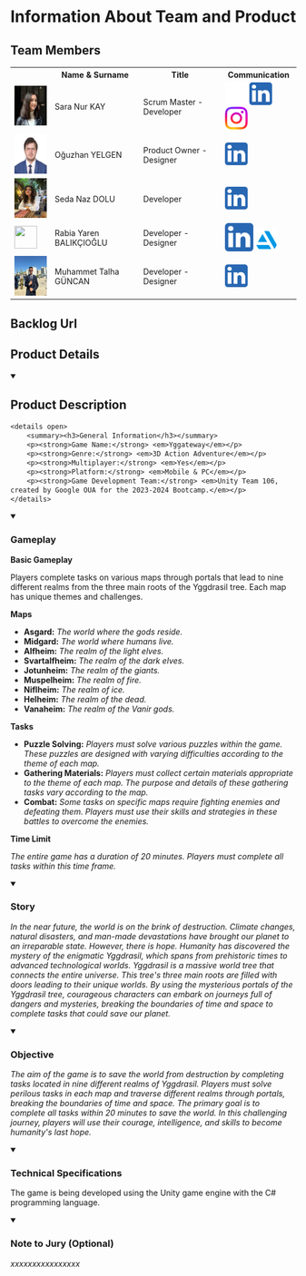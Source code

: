 <!Oyun Logosu Koyulacak!>

# Information About Team and Product

## Team Members

  <table>
    <tr>
      <th></th>
      <th>Name & Surname</th>
      <th>Title</th>
      <th>Communication</th>
    </tr>
    <tr>
      <td><img src="images/profile/saranurkay.jpeg" width="70" height="70" /></td>
      <td>Sara Nur KAY</td>
      <td>Scrum Master - Developer</td>
      <td>
        <a href="https://github.com/saranurkay" target="_blank"><img src="images/communication/github.png" width="40" height="40"/></a>
        <a href="https://www.linkedin.com/in/saranurkay/" target="_blank" ><img src="images/communication/linkedin.png" width="40" height="40" /></a>
        <a href="https://www.instagram.com/saranurkay/" target="_blank"><img src="images/communication/instagram.png" width="40" height="40" /></a>
      </td>
    </tr>
    <tr>
      <td><img src="images/profile/oguzhanyelgen.jpeg" width="70" height="70" /></td>
      <td>Oğuzhan YELGEN</td>
      <td>Product Owner - Designer</td>
      <td>
        <a href="https://www.linkedin.com/in/oğuzhan-yelgen-b17ba4104/" target="_blank" ><img src="images/communication/linkedin.png" width="40" height="40" /></a>
      </td>
    </tr>
    <tr>
      <td><img src="images/profile/sedanazdolu.jpeg" width="70" height="70" /></td>
      <td>Seda Naz DOLU</td>
      <td>Developer</td>
      <td>
        <a href="https://www.linkedin.com/in/seda-naz-dolu-912b95242/" target="_blank" ><img src="images/communication/linkedin.png" width="40" height="40" /></a>
      </td>
    </tr>
    <tr>
      <td><img src="images/profile/rabiayarenbalıkcioglu.jpeg" width="40" height="40" /></td>
      <td>Rabia Yaren BALIKÇIOĞLU</td>
      <td>Developer - Designer</td>
      <td>
        <a href="https://www.linkedin.com/in/rabiayarenbalıkçıoğlu" target="_blank" ><img src="images/communication/linkedin.png" width="50" height="50" /></a>
        <a href="https://user-7492982.artstation.com/" target="_blank"><img src="images/communication/artstation.png" width="40" height="40" /></a>
      </td>
    </tr>
    <tr>
      <td><img src="images/profile/muhammettalhaguncan.jpeg" width="70" height="70" /></td>
      <td>Muhammet Talha GÜNCAN</td>
      <td>Developer - Designer</td>
      <td>
        <a href="https://www.linkedin.com/in/muhammet-talha-güncan-748244251/?utm_source=share&utm_campaign=share_via&utm_content=profile&utm_medium=android_app" target="_blank" ><img src="images/communication/linkedin.png" width="40" height="40" /></a>
      </td>
    </tr>
  </table>


## Backlog Url 


## Product Details

<details open>
    <summary><h2>Product Description</h2></summary>

    <details open>
        <summary><h3>General Information</h3></summary>
        <p><strong>Game Name:</strong> <em>Yggateway</em></p>
        <p><strong>Genre:</strong> <em>3D Action Adventure</em></p>
        <p><strong>Multiplayer:</strong> <em>Yes</em></p>
        <p><strong>Platform:</strong> <em>Mobile & PC</em></p>
        <p><strong>Game Development Team:</strong> <em>Unity Team 106, created by Google OUA for the 2023-2024 Bootcamp.</em></p>
    </details>

<details open>
    <summary><h3>Gameplay</h3></summary>
      <summary><strong>Basic Gameplay</strong></summary>
      <p>Players complete tasks on various maps through portals that lead to nine different realms from the three main roots of the Yggdrasil tree. Each map has unique themes and challenges.</p>
          <summary><strong>Maps</strong></summary>
          <ul>
            <li><strong>Asgard:</strong> <em>The world where the gods reside.</em></li>
            <li><strong>Midgard:</strong> <em>The world where humans live.</em></li>
            <li><strong>Alfheim:</strong> <em>The realm of the light elves.</em></li>
            <li><strong>Svartalfheim:</strong> <em>The realm of the dark elves.</em></li>
            <li><strong>Jotunheim:</strong> <em>The realm of the giants.</em></li>
            <li><strong>Muspelheim:</strong> <em>The realm of fire.</em></li>
            <li><strong>Niflheim:</strong> <em>The realm of ice.</em></li>
            <li><strong>Helheim:</strong> <em>The realm of the dead.</em></li>
            <li><strong>Vanaheim:</strong> <em>The realm of the Vanir gods.</em></li>
          </ul>
          <summary><strong>Tasks</strong></summary>
          <ul>
            <li><strong>Puzzle Solving:</strong> <em>Players must solve various puzzles within the game. These puzzles are designed with varying difficulties according to the theme of each map.</em></li>
            <li><strong>Gathering Materials:</strong> <em>Players must collect certain materials appropriate to the theme of each map. The purpose and details of these gathering tasks vary according to the map.</em></li>
            <li><strong>Combat:</strong> <em>Some tasks on specific maps require fighting enemies and defeating them. Players must use their skills and strategies in these battles to overcome the enemies.</em></li>
          </ul>
          <summary><strong>Time Limit</strong></summary>
          <p><em>The entire game has a duration of 20 minutes. Players must complete all tasks within this time frame.</em></p>
    </details>
    <details open>
        <summary><h3>Story</h3></summary>
        <p><em>In the near future, the world is on the brink of destruction. Climate changes, natural disasters, and man-made devastations have brought our planet to an irreparable state. However, there is hope. Humanity has discovered the mystery of the enigmatic Yggdrasil, which spans from prehistoric times to advanced technological worlds. Yggdrasil is a massive world tree that connects the entire universe. This tree's three main roots are filled with doors leading to their unique worlds. By using the mysterious portals of the Yggdrasil tree, courageous characters can embark on journeys full of dangers and mysteries, breaking the boundaries of time and space to complete tasks that could save our planet.</em></p>
    </details>
    <details open>
        <summary><h3>Objective</h3></summary>
        <p><em>The aim of the game is to save the world from destruction by completing tasks located in nine different realms of Yggdrasil. Players must solve perilous tasks in each map and traverse different realms through portals, breaking the boundaries of time and space. The primary goal is to complete all tasks within 20 minutes to save the world. In this challenging journey, players will use their courage, intelligence, and skills to become humanity's last hope.</em></p>
    </details>
    <details open>
        <summary><h3>Technical Specifications</h3></summary>
        <p>The game is being developed using the Unity game engine with the C# programming language.</p>
    </details>
    <details open>
        <summary><h3>Note to Jury (Optional)</h3></summary>
        <p><em>xxxxxxxxxxxxxxxx</em></p>
    </details>
</details>
